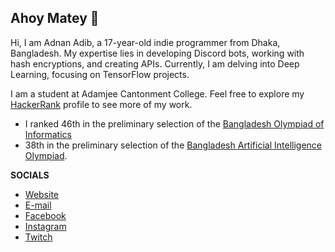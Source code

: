 ## Ahoy Matey 👋

Hi, I am Adnan Adib, a 17-year-old indie programmer from Dhaka, Bangladesh. My expertise lies in developing Discord bots, working with hash encryptions, and creating APIs. Currently, I am delving into Deep Learning, focusing on TensorFlow projects.

I am a student at Adamjee Cantonment College. Feel free to explore my [HackerRank](https://www.hackerrank.com/profile/erroradib) profile to see more of my work.

- I ranked 46th in the preliminary selection of the [Bangladesh Olympiad of Informatics](https://olympiad.org.bd)
- 38th in the preliminary selection of the [Bangladesh Artificial Intelligence Olympiad](https://toph.co/c/bd-artificial-intelligence-olympiad-preliminary/standings).

**SOCIALS**
- [Website](https://erroradib.xyz/)
- [E-mail](mailto:adnanadib001@gmail.com)
- [Facebook](https://facebook.com/erroradib)
- [Instagram](https://facebook.com/error_adib)
- [Twitch](https://www.twitch.tv/errorsensei)


